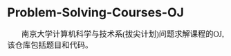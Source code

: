 # Problem-Solving-Courses-OJ
&emsp;&ensp;&nbsp;&nbsp;&nbsp;<font face="楷体" size=4>南京大学计算机科学与技术系$($拔尖计划$)$问题求解课程的OJ,该仓库包括题目和代码。</font>